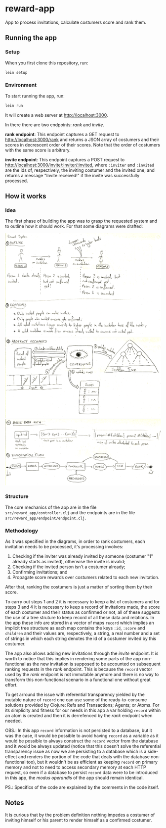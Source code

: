 # reward-app

App to process invitations, calculate costumers score and rank them.

## Running the app

### Setup

When you first clone this repository, run:

```sh
lein setup
```

### Environment

To start running the app, run:

```sh
lein run
```

It will create a web server at <http://localhost:3000>.

In there there are two endpoints: *rank* and *invite*.

**rank endpoint**: This endpoint captures a GET request to  <http://localhost:3000/rank> and returns a JSON array of costumers and their scores in decrescent order of their scores. Note that the order of costumers with the same score is arbitrary.

**invite endpoint**: This endpoint captures a POST request to <http://localhost:3000/invite/:inviter/:invited>, where `:inviter` and `:invited` are the ids of, respectively, the inviting costumer and the invited one; and returns a message "Invite received!" if the invite was successfully processed.


## How it works

### Idea

The first phase of building the app was to grasp the requested system and to outline how it should work. For that some diagrams were drafted:

![Diagram 1](diagram-1.jpg)
![Diagram 2](diagram-2.jpg)
![Diagram 3](diagram-3.jpg)

### Structure

The core mechanics of the app are in the file `src/reward_app/controller.clj` and the endpoints are in the file `src/reward_app/endpoint/endpoint.clj`.

### Methodology

As it was specified in the diagrams, in order to rank costumers, each invitation needs to be processed, it's processing involves:
 1. Checking if the inviter was already invited by someone (costumer "1" already starts as invited), otherwise the invite is invalid;
 2. Checking if the invited person isn't a costumer already;
 3. Confirming invitations; and
 4. Propagate score rewards over costumers related to each new invitation.

After that, ranking the costumers is just a matter of sorting them by their score.

To carry out steps 1 and 2 it is necessary to keep a list of costumers and for steps 3 and 4 it is necessary to keep a record of invitations made, the score of each costumer and their status as confirmed or not, all of these suggests the use of a tree struture to keep record of all these data and relations. In the app these info are stored in a vector of maps `record` which implies an implicit tree structure as each map contains the keys `:id`, `:score` and `children` and their values are, respectively, a string, a real number and a set of strings in which each string denotes the id of a costumer invited by this costumer.

The app also allows adding new invitations through the *invite* endpoint. It is worth to notice that this implies in rendering some parts of the app non-functional as the new invitation is supposed to be accounted on subsequent ranking requests in the *rank* endpoint. This is because the `record` vector used by the *rank* endpoint is not immutable anymore and there is no way to transform this non-functional scenario in a functional one without great effort.

To get arround the issue with referential transparency yielded by the mutable nature of `record` one can use some of the ready-to-consume solutions provided by Clojure: Refs and Transactions; Agents; or Atoms. For its simplicity and fitness for our needs in this app a var holding `record` within an atom is created and then it is derrefenced by the *rank* endpoint when needed.

OBS.: In this app `record` information is not persisted to a database, but it was the case, it would be possible to avoid having `record` as a variable as it would be possible to always construct the `record` vector from the database and it would be always updated (notice that this doesn't solve the referential transparency issue as now we are persisting to a database which is a side-effect and renders the portion of the code that deals with the database non-functional too), but it wouldn't be as efficient as keeping `record` on primary memory and not to need to access secondary memory at each HTTP request, so even if a database to persist `record` data were to be introduced in this app, the *modus operandis* of the app should remain identical.

PS.: Specifics of the code are explained by the comments in the code itself.

## Notes

It is curious that by the problem definition nothing impedes a costumer of inviting himself or his parent to render himself as a confirmed costumer. 
